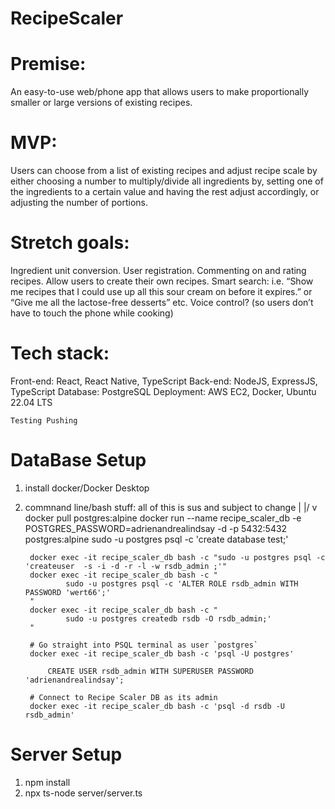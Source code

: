 # RecipeScaler

Premise:
==============
An easy-to-use web/phone app that allows users to make proportionally smaller or large versions of existing recipes.

MVP:
==============
Users can choose from a list of existing recipes and adjust recipe scale by either choosing a number to multiply/divide all ingredients by, setting one of the ingredients to a certain value and having the rest adjust accordingly, or adjusting the number of portions.

Stretch goals:
==============
Ingredient unit conversion.
User registration.
Commenting on and rating recipes.
Allow users to create their own recipes.
Smart search: i.e. “Show me recipes that I could use up all this sour cream on before it expires.” or “Give me all the lactose-free desserts” etc.
Voice control? (so users don’t have to touch the phone while cooking)

Tech stack:
==============
Front-end: React, React Native, TypeScript
Back-end: NodeJS, ExpressJS, TypeScript
Database: PostgreSQL
Deployment: AWS EC2, Docker, Ubuntu 22.04 LTS


```
Testing Pushing
```


DataBase Setup
==============
1. install docker/Docker Desktop
2. commnand line/bash stuff:
        all of this is sus and subject to change
         |
        \|/
         v
        docker pull postgres:alpine
        docker run --name recipe_scaler_db -e POSTGRES_PASSWORD=adrienandrealindsay -d -p 5432:5432 postgres:alpine 
        sudo -u postgres psql -c 'create database test;'


        docker exec -it recipe_scaler_db bash -c "sudo -u postgres psql -c 'createuser  -s -i -d -r -l -w rsdb_admin ;'"
        docker exec -it recipe_scaler_db bash -c "
                sudo -u postgres psql -c 'ALTER ROLE rsdb_admin WITH PASSWORD 'wert66';'
        "
        docker exec -it recipe_scaler_db bash -c "
                sudo -u postgres createdb rsdb -O rsdb_admin;'
        "
        
        # Go straight into PSQL terminal as user `postgres`
        docker exec -it recipe_scaler_db bash -c 'psql -U postgres'

            CREATE USER rsdb_admin WITH SUPERUSER PASSWORD 'adrienandrealindsay';

        # Connect to Recipe Scaler DB as its admin 
        docker exec -it recipe_scaler_db bash -c 'psql -d rsdb -U rsdb_admin'        

Server Setup
==============
1. npm install
2. npx ts-node server/server.ts